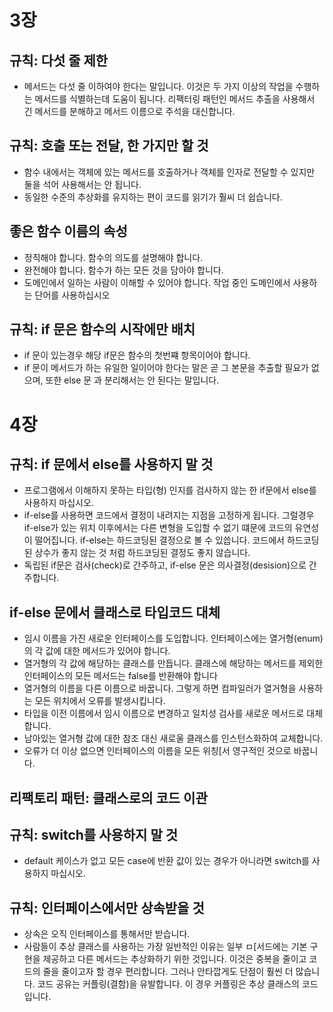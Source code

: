 # 3장

## 규칙: 다섯 줄 제한

- 메서드는 다섯 줄 이하여야 한다는 말입니다. 이것은 두 가지 이상의 작업을 수행하는 메서드를 식별하는데 도움이 됩니다.
  리팩터링 패턴인 메서드 추출을 사용해서 긴 메서드를 분해하고 메서드 이름으로 주석을 대신합니다.

## 규칙: 호출 또는 전달, 한 가지만 할 것

- 함수 내에서는 객체에 있는 메서드를 호출하거나 객체를 인자로 전달할 수 있지만 둘을 석어 사용해서는 안 됩니다.
- 동일한 수준의 추상화를 유지하는 편이 코드를 읽기가 훨씨 더 쉽습니다.

## 좋은 함수 이름의 속성

- 정직해야 합니다. 함수의 의도를 설명해야 합니다.
- 완전해야 합니다. 함수가 하는 모든 것을 담아야 합니다.
- 도메인에서 일하는 사람이 이해할 수 있어야 합니다. 작업 중인 도메인에서 사용하는 단어를 사용하십시오

## 규칙: if 문은 함수의 시작에만 배치

- if 문이 있는경우 해당 if문은 함수의 첫번쨰 항목이어야 합니다.
- if 문이 메서드가 하는 유일한 일이어야 한다는 말은 곧 그 본문을 추출할 필요가 없으며, 또한 else 문 과 분리해서는 안 된다는 말입니다.

# 4장

## 규칙: if 문에서 else를 사용하지 말 것

- 프로그램에서 이해하지 못하는 타입(형) 인지를 검사하지 않는 한 if문에서 else를 사용하지 마십시오.
- if-else를 사용하면 코드에서 결정이 내려지는 지점을 고정하게 됩니다. 그럴경우 if-else가 있는 위치 이후에서는 다른 변형을 도입할 수 없기 떄문에
  코드의 유연성이 떨어집니다. if-else는 하드코딩된 결정으로 볼 수 있씁니다. 코드에서 하드코딩된 상수가 좋지 않는 것 처럼 하드코딩된 결정도 좋지 않습니다.
- 독립된 if문은 검사(check)로 간주하고, if-else 문은 의사결정(desision)으로 간주합니다.

## if-else 문에서 클래스로 타입코드 대체

- 임시 이름을 가진 새로운 인터페이스를 도입합니다. 인터페이스에는 열거형(enum)의 각 값에 대한 메서드가 있어야 합니다.
- 열거형의 각 값에 해당하는 클래스를 만듭니다. 클래스에 해당하는 메서드를 제외한 인터페이스의 모든 메서드는 false를 반환해야 합니다
- 열거형의 이름을 다른 이름으로 바꿉니다. 그렇게 하면 컴파일러가 열거형을 사용하는 모든 위치에서 오류를 발생시킵니다.
- 타입을 이전 이름에서 임시 이름으로 변경하고 일치성 검사를 새로운 메서드로 대체합니다.
- 남아있는 열거형 값에 대한 참조 대신 새로울 클래스를 인스턴스화하여 교체합니다.
- 오류가 더 이상 없으면 인터페이스의 이름을 모든 위칭[서 영구적인 것으로 바꿉니다.

## 리팩토리 패턴: 클래스로의 코드 이관

## 규칙: switch를 사용하지 말 것

- default 케이스가 없고 모든 case에 반환 값이 있는 경우가 아니라면 switch를 사용하지 마십시오.

## 규칙: 인터페이스에서만 상속받을 것

- 상속은 오직 인터페이스를 통해서만 받습니다.
- 사람들이 추상 클래스를 사용하는 가장 일반적인 이유는 일부 ㅁ[서드에는 기본 구현을 제공하고 다른 메서드는 추상화하기 위한 것입니다.
  이것은 중복을 줄이고 코드의 줄을 줄이고자 할 경우 편리합니다.
  그러나 안타깝게도 단점이 훨씬 더 많습니다. 코드 공유는 커플링(결함)을 유발합니다. 이 경우 커플링은 추상 클래스의 코드입니다.
